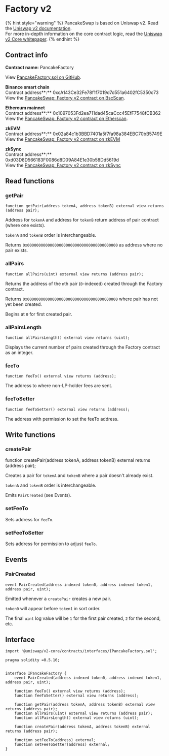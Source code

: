 # Factory v2

{% hint style="warning" %}
PancakeSwap is based on Uniswap v2. Read the [Uniswap v2 documentation](https://uniswap.org/docs/v2/).\
For more in-depth information on the core contract logic, read the [Uniswap v2 Core whitepaper](https://uniswap.org/whitepaper.pdf).
{% endhint %}

## Contract info

**Contract name:** PancakeFactory

View [PancakeFactory.sol on GitHub](https://github.com/pancakeswap/pancake-contracts/blob/master/projects/exchange-protocol/contracts/PancakeFactory.sol).

**Binance smart chain**\
Contract address**:** 0xcA143Ce32Fe78f1f7019d7d551a6402fC5350c73\
View the [PancakeSwap: Factory v2 contract on BscScan](https://bscscan.com/address/0xca143ce32fe78f1f7019d7d551a6402fc5350c73).

**Ethereum mainnet**\
Contract address**:** 0x1097053Fd2ea711dad45caCcc45EfF7548fCB362\
View the [PancakeSwap: Factory v2 contract on Etherscan](https://etherscan.io/address/0x1097053Fd2ea711dad45caCcc45EfF7548fCB362).

**zkEVM**\
Contract address**:** 0x02a84c1b3BBD7401a5f7fa98a384EBC70bB5749E\
View the [PancakeSwap: Factory v2 contract on zkEVM](https://zkevm.polygonscan.com/address/0x02a84c1b3BBD7401a5f7fa98a384EBC70bB5749E)

**zkSync**\
Contract address**:** 0xd03D8D566183F0086d8D09A84E1e30b58Dd5619d\
View the [PancakeSwap: Factory v2 contract on zkSync](https://explorer.zksync.io/address/0xd03D8D566183F0086d8D09A84E1e30b58Dd5619d)

## Read functions

### getPair

`function getPair(address tokenA, address tokenB) external view returns (address pair);`

Address for `tokenA` and address for `tokenB` return address of pair contract (where one exists).

`tokenA` and `tokenB` order is interchangeable.

Returns `0x0000000000000000000000000000000000000000` as address where no pair exists.

### allPairs

`function allPairs(uint) external view returns (address pair);`

Returns the address of the `n`th pair (`0`-indexed) created through the Factory contract.

Returns `0x0000000000000000000000000000000000000000` where pair has not yet been created.

Begins at `0` for first created pair.

### allPairsLength

`function allPairsLength() external view returns (uint);`

Displays the current number of pairs created through the Factory contract as an integer.

### feeTo

`function feeTo() external view returns (address);`

The address to where non-LP-holder fees are sent.

### feeToSetter

`function feeToSetter() external view returns (address);`

The address with permission to set the feeTo address.

## Write functions

### createPair

function createPair(address tokenA, address tokenB) external returns (address pair);

Creates a pair for `tokenA` and `tokenB` where a pair doesn't already exist.

`tokenA` and `tokenB` order is interchangeable.

Emits `PairCreated` (see Events).

### setFeeTo

Sets address for `feeTo`.

### setFeeToSetter

Sets address for permission to adjust `feeTo`.

## Events

### PairCreated

`event PairCreated(address indexed token0, address indexed token1, address pair, uint);`

Emitted whenever a `createPair` creates a new pair.

`token0` will appear before `token1` in sort order.

The final `uint` log value will be `1` for the first pair created, `2` for the second, etc.

## Interface

```
import '@uniswap/v2-core/contracts/interfaces/IPancakeFactory.sol';
```

```
pragma solidity =0.5.16;


interface IPancakeFactory {
    event PairCreated(address indexed token0, address indexed token1, address pair, uint);

    function feeTo() external view returns (address);
    function feeToSetter() external view returns (address);

    function getPair(address tokenA, address tokenB) external view returns (address pair);
    function allPairs(uint) external view returns (address pair);
    function allPairsLength() external view returns (uint);

    function createPair(address tokenA, address tokenB) external returns (address pair);

    function setFeeTo(address) external;
    function setFeeToSetter(address) external;
}
```
